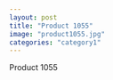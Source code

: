 ```yaml
---
layout: post
title: "Product 1055"
image: "product1055.jpg"
categories: "category1"
---
```

Product 1055
